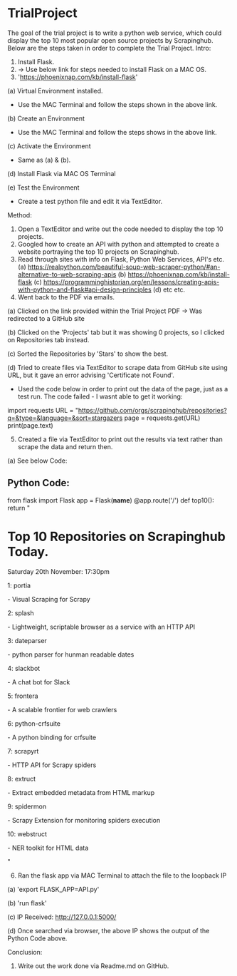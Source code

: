 # TrialProject
The goal of the trial project is to write a python web service, which could display the top 10 most popular open source projects by Scrapinghub.
Below are the steps taken in order to complete the Trial Project. 
Intro:
1. Install Flask.
2. -> Use below link for steps needed to install Flask on a MAC OS. 
3. 'https://phoenixnap.com/kb/install-flask' 

  (a) Virtual Environment installed.

   - Use the MAC Terminal and follow the steps shown in the above link. 
   
  (b) Create an Environment
    
   - Use the MAC Terminal and follow the steps shows in the above link. 
   
  (c) Activate the Environment
   
   - Same as (a) & (b). 
   
  (d) Install Flask via MAC OS Terminal
  
  (e) Test the Environment
   
   - Create a test python file and edit it via TextEditor. 
   
Method:
1. Open a TextEditor and write out the code needed to display the top 10 projects. 
2. Googled how to create an API with python and attempted to create a website portraying the top 10 projects on Scrapinghub. 
3. Read through sites with info on Flask, Python Web Services, API's etc. 
  (a) https://realpython.com/beautiful-soup-web-scraper-python/#an-alternative-to-web-scraping-apis
  (b) https://phoenixnap.com/kb/install-flask
  (c) https://programminghistorian.org/en/lessons/creating-apis-with-python-and-flask#api-design-principles
  (d) etc etc. 
4. Went back to the PDF via emails.

  (a) Clicked on the link provided within the Trial Project PDF -> Was redirected to a GitHub site
  
  (b) Clicked on the 'Projects' tab but it was showing 0 projects, so I clicked on Repositories tab instead.
  
  (c) Sorted the Repositories by 'Stars' to show the best.
  
  (d) Tried to create files via TextEditor to scrape data from GitHub site using URL, but it gave an error advising 'Certificate not Found'.
  
   - Used the code below in order to print out the data of the page, just as a test run. The code failed - I wasnt able to get it working:
       
   import requests
   URL = "https://github.com/orgs/scrapinghub/repositories?q=&type=&language=&sort=stargazers
   page = requests.get(URL)
   print(page.text)
        
5. Created a file via TextEditor to print out the results via text rather than scrape the data and return then. 

  (a) See below Code:

Python Code:
------------

from flask import Flask
app = Flask(__name__)
@app.route('/')
def top10():
    return "<h1>Top 10 Repositories on Scrapinghub Today.</h1><p>Saturday 20th November: 17:30pm</p><p>1: portia</p><p> - Visual Scraping for Scrapy</p><p>2: splash</p><p> - Lightweight, scriptable browser as a service with an HTTP API</p>3: dateparser</p><p> - python parser for hunman readable dates</p><p>4: slackbot</p><p> - A chat bot for Slack</p><p>5: frontera</p><p> - A scalable frontier for web crawlers</p><p>6: python-crfsuite</p><p> - A python binding for crfsuite</p><p>7: scrapyrt</p><p> - HTTP API for Scrapy spiders</p><p>8: extruct</p><p> - Extract embedded metadata from HTML markup</p><p>9: spidermon</p><p> - Scrapy Extension for monitoring spiders execution</p><p>10: webstruct</p><p> - NER toolkit for HTML data</p>"

6. Ran the flask app via MAC Terminal to attach the file to the loopback IP

  (a) 'export FLASK_APP=API.py'
  
  (b) 'run flask'
  
  (c) IP Received: http://127.0.0.1:5000/
  
  (d) Once searched via browser, the above IP shows the output of the Python Code above. 

Conclusion:
1. Write out the work done via Readme.md on GitHub. 
